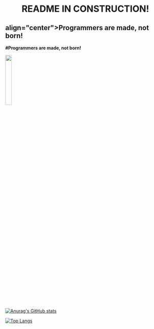 <h1 align="center">README IN CONSTRUCTION!</h1>

<h2> align="center">Programmers are made, not born!</h2>

**#Programmers are made, not born!**

<a href="https://wakatime.com"><img width="20%" height="20%" src="https://wakatime.com/share/@paton/cf96e0e1-daea-4d22-8b35-441b337066fa.png" /></a>

[![Anurag's GitHub stats](https://github-readme-stats.vercel.app/api?username=pat-on&count_private=true&show_icons=true)](https://github.com/anuraghazra/github-readme-stats)


[![Top Langs](https://github-readme-stats.vercel.app/api/top-langs/?username=pat-on&layout=compact)](https://github.com/anuraghazra/github-readme-stats)
